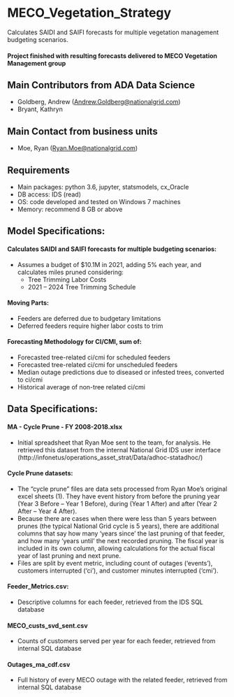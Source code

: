 # MECO_Vegetation_Strategy

Calculates SAIDI and SAIFI forecasts for multiple vegetation management budgeting scenarios.
#### Project finished with resulting forecasts delivered to MECO Vegetation Management group

## Main Contributors from ADA Data Science
* Goldberg, Andrew ([Andrew.Goldberg@nationalgrid.com](mailto:Andrew.Goldberg@nationalgrid.com))
* Bryant, Kathryn



## Main Contact from business units
* Moe, Ryan ([Ryan.Moe@nationalgrid.com](mailto:Ryan.Moe@nationalgrid.com)) 

## Requirements
* Main packages: python 3.6, jupyter, statsmodels, cx_Oracle
* DB access: IDS (read)
* OS: code developed and tested on Windows 7 machines
* Memory: recommend 8 GB or above

## Model Specifications:
#### Calculates SAIDI and SAIFI forecasts for multiple budgeting scenarios:
   * Assumes a budget of $10.1M in 2021, adding 5% each year, and calculates miles pruned considering:
        * Tree Trimming Labor Costs  
        *	2021 – 2024 Tree Trimming Schedule
#### Moving Parts:
  * Feeders are deferred due to budgetary limitations
  * Deferred feeders require higher labor costs to trim
#### Forecasting Methodology for CI/CMI, sum of:
  * Forecasted tree-related ci/cmi for scheduled feeders
  * Forecasted tree-related ci/cmi for unscheduled feeders
  *	Median outage predictions due to diseased or infested trees, converted to ci/cmi
  *	Historical average of non-tree related ci/cmi

## Data Specifications:
#### MA - Cycle Prune - FY 2008-2018.xlsx
* Initial spreadsheet that Ryan Moe sent to the team, for analysis. He retrieved this dataset from the internal National Grid IDS user interface (http://infonetus/operations_asset_strat/Data/adhoc-statadhoc/)
#### Cycle Prune datasets:
* The “cycle prune” files are data sets processed from Ryan Moe’s original excel sheets (1). They have event history from before the pruning year (Year 3 Before – Year 1 Before), during (Year 1 After) and after (Year 2 After – Year 4 After). 
* Because there are cases when there were less than 5 years between prunes (the typical National Grid cycle is 5 years), there are additional columns that say how many ‘years since’ the last pruning of that feeder, and how many ‘years until’ the next recorded pruning. The fiscal year is included in its own column, allowing calculations for the actual fiscal year of last pruning and next prune. 
* Files are split by event metric, including count of outages (‘events’), customers interrupted (‘ci’), and customer minutes interrupted (‘cmi’). 
#### Feeder_Metrics.csv: 
* Descriptive columns for each feeder, retrieved from the IDS SQL database
#### MECO_custs_svd_sent.csv
* Counts of customers served per year for each feeder, retrieved from internal SQL database
#### Outages_ma_cdf.csv
* Full history of every MECO outage with the related feeder, retrieved from internal SQL database

